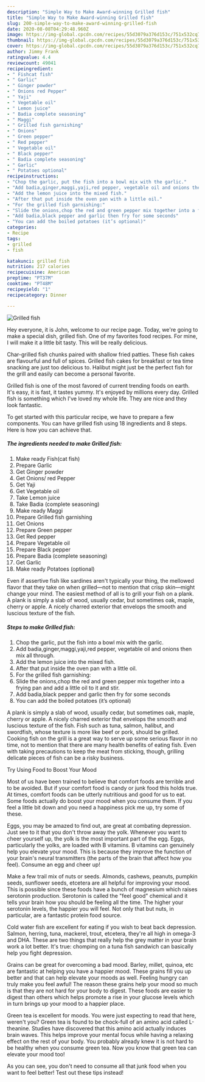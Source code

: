 ```yaml
---
description: "Simple Way to Make Award-winning Grilled fish"
title: "Simple Way to Make Award-winning Grilled fish"
slug: 200-simple-way-to-make-award-winning-grilled-fish
date: 2020-08-08T04:29:48.960Z
image: https://img-global.cpcdn.com/recipes/55d3079a376d153c/751x532cq70/grilled-fish-recipe-main-photo.jpg
thumbnail: https://img-global.cpcdn.com/recipes/55d3079a376d153c/751x532cq70/grilled-fish-recipe-main-photo.jpg
cover: https://img-global.cpcdn.com/recipes/55d3079a376d153c/751x532cq70/grilled-fish-recipe-main-photo.jpg
author: Jimmy Frank
ratingvalue: 4.4
reviewcount: 49041
recipeingredient:
- " Fishcat fish"
- " Garlic"
- " Ginger powder"
- " Onions red Pepper"
- " Yaji"
- " Vegetable oil"
- " Lemon juice"
- " Badia complete seasoning"
- " Maggi"
- " Grilled fish garnishing"
- " Onions"
- " Green pepper"
- " Red pepper"
- " Vegetable oil"
- " Black pepper"
- " Badia complete seasoning"
- " Garlic"
- " Potatoes optional"
recipeinstructions:
- "Chop the garlic, put the fish into a bowl mix with the garlic."
- "Add badia,ginger,maggi,yaji,red pepper, vegetable oil and onions then mix all through."
- "Add the lemon juice into the mixed fish."
- "After that put inside the oven pan with a little oil."
- "For the grilled fish garnishing:"
- "Slide the onions,chop the red and green pepper mix together into a frying pan and add a little oil to it and stir."
- "Add badia,black pepper and garlic then fry for some seconds"
- "You can add the boiled potatoes (it’s optional)"
categories:
- Recipe
tags:
- grilled
- fish

katakunci: grilled fish 
nutrition: 217 calories
recipecuisine: American
preptime: "PT37M"
cooktime: "PT48M"
recipeyield: "1"
recipecategory: Dinner

---
```



![Grilled fish](https://img-global.cpcdn.com/recipes/55d3079a376d153c/751x532cq70/grilled-fish-recipe-main-photo.jpg)

Hey everyone, it is John, welcome to our recipe page. Today, we're going to make a special dish, grilled fish. One of my favorites food recipes. For mine, I will make it a little bit tasty. This will be really delicious.

Char-grilled fish chunks paired with shallow fried patties. These fish cakes are flavourful and full of spices. Grilled fish cakes for breakfast or tea time snacking are just too delicious to. Halibut might just be the perfect fish for the grill​ and easily can become a personal favorite.

Grilled fish is one of the most favored of current trending foods on earth. It's easy, it is fast, it tastes yummy. It's enjoyed by millions every day. Grilled fish is something which I've loved my whole life. They are nice and they look fantastic.


To get started with this particular recipe, we have to prepare a few components. You can have grilled fish using 18 ingredients and 8 steps. Here is how you can achieve that.

<!--inarticleads1-->

##### The ingredients needed to make Grilled fish:

1. Make ready  Fish(cat fish)
1. Prepare  Garlic
1. Get  Ginger powder
1. Get  Onions/ red Pepper
1. Get  Yaji
1. Get  Vegetable oil
1. Take  Lemon juice
1. Take  Badia (complete seasoning)
1. Make ready  Maggi
1. Prepare  Grilled fish garnishing
1. Get  Onions
1. Prepare  Green pepper
1. Get  Red pepper
1. Prepare  Vegetable oil
1. Prepare  Black pepper
1. Prepare  Badia (complete seasoning)
1. Get  Garlic
1. Make ready  Potatoes (optional)


Even if assertive fish like sardines aren&#39;t typically your thing, the mellowed flavor that they take on when grilled—not to mention that crisp skin—might change your mind. The easiest method of all is to grill your fish on a plank. A plank is simply a slab of wood, usually cedar, but sometimes oak, maple, cherry or apple. A nicely charred exterior that envelops the smooth and luscious texture of the fish. 

<!--inarticleads2-->

##### Steps to make Grilled fish:

1. Chop the garlic, put the fish into a bowl mix with the garlic.
1. Add badia,ginger,maggi,yaji,red pepper, vegetable oil and onions then mix all through.
1. Add the lemon juice into the mixed fish.
1. After that put inside the oven pan with a little oil.
1. For the grilled fish garnishing:
1. Slide the onions,chop the red and green pepper mix together into a frying pan and add a little oil to it and stir.
1. Add badia,black pepper and garlic then fry for some seconds
1. You can add the boiled potatoes (it’s optional)


A plank is simply a slab of wood, usually cedar, but sometimes oak, maple, cherry or apple. A nicely charred exterior that envelops the smooth and luscious texture of the fish. Fish such as tuna, salmon, halibut, and swordfish, whose texture is more like beef or pork, should be grilled. Cooking fish on the grill is a great way to serve up some serious flavor in no time, not to mention that there are many health benefits of eating fish. Even with taking precautions to keep the meat from sticking, though, grilling delicate pieces of fish can be a risky business. 

Try Using Food to Boost Your Mood


Most of us have been trained to believe that comfort foods are terrible and to be avoided. But if your comfort food is candy or junk food this holds true. At times, comfort foods can be utterly nutritious and good for us to eat. Some foods actually do boost your mood when you consume them. If you feel a little bit down and you need a happiness pick me up, try some of these.

Eggs, you may be amazed to find out, are great at combating depression. Just see to it that you don't throw away the yolk. Whenever you want to cheer yourself up, the yolk is the most important part of the egg. Eggs, particularly the yolks, are loaded with B vitamins. B vitamins can genuinely help you elevate your mood. This is because they improve the function of your brain's neural transmitters (the parts of the brain that affect how you feel). Consume an egg and cheer up!

Make a few trail mix of nuts or seeds. Almonds, cashews, peanuts, pumpkin seeds, sunflower seeds, etcetera are all helpful for improving your mood. This is possible since these foods have a bunch of magnesium which raises serotonin production. Serotonin is called the "feel good" chemical and it tells your brain how you should be feeling all the time. The higher your serotonin levels, the happier you will feel. Not only that but nuts, in particular, are a fantastic protein food source.

Cold water fish are excellent for eating if you wish to beat back depression. Salmon, herring, tuna, mackerel, trout, etcetera, they're all high in omega-3 and DHA. These are two things that really help the grey matter in your brain work a lot better. It's true: chomping on a tuna fish sandwich can basically help you fight depression. 

Grains can be great for overcoming a bad mood. Barley, millet, quinoa, etc are fantastic at helping you have a happier mood. These grains fill you up better and that can help elevate your moods as well. Feeling hungry can truly make you feel awful! The reason these grains help your mood so much is that they are not hard for your body to digest. These foods are easier to digest than others which helps promote a rise in your glucose levels which in turn brings up your mood to a happier place.

Green tea is excellent for moods. You were just expecting to read that here, weren't you? Green tea is found to be chock-full of an amino acid called L-theanine. Studies have discovered that this amino acid actually induces brain waves. This helps improve your mental focus while having a relaxing effect on the rest of your body. You probably already knew it is not hard to be healthy when you consume green tea. Now you know that green tea can elevate your mood too!

As you can see, you don't need to consume all that junk food when you want to feel better! Test out  these tips  instead!


